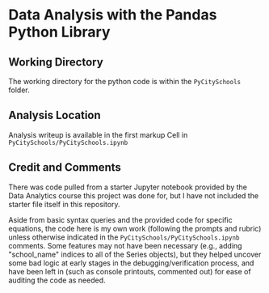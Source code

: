 # Data Analysis with the Pandas Python Library
## Working Directory
The working directory for the python code is within the `PyCitySchools` folder.

## Analysis Location
Analysis writeup is available in the first markup Cell in `PyCitySchools/PyCitySchools.ipynb`

## Credit and Comments
There was code pulled from a starter Jupyter notebook provided by the Data Analytics course this project was done for, but I have not included the starter file itself in this repository.

Aside from basic syntax queries and the provided code for specific equations, the code here is my own work (following the prompts and rubric) unless otherwise indicated in the `PyCitySchools/PyCitySchools.ipynb` comments. Some features may not have been necessary (e.g., adding "school_name" indices to all of the Series objects), but they helped uncover some bad logic at early stages in the debugging/verification process, and have been left in (such as console printouts, commented out) for ease of auditing the code as needed.
